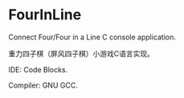 # FourInLine
Connect Four/Four in a Line C console application.

重力四子棋（屏风四子棋）小游戏C语言实现。

IDE: Code Blocks.

Compiler: GNU GCC.
